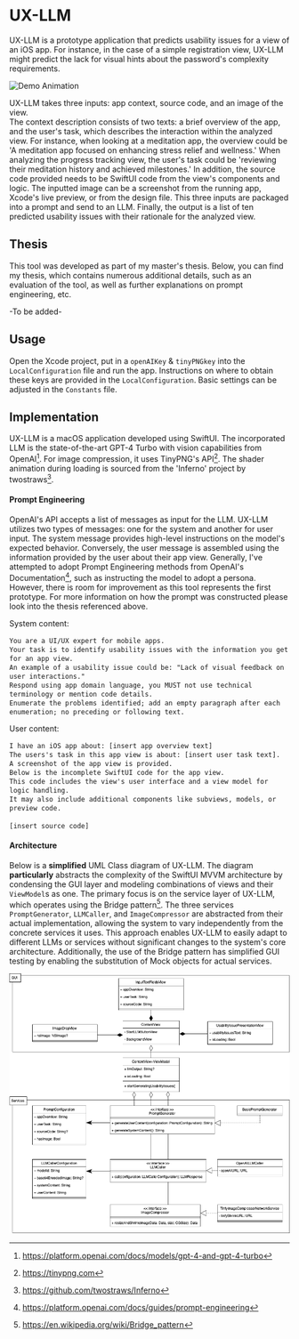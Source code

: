 # UX-LLM

UX-LLM is a prototype application that predicts usability issues for a view of an iOS app. For instance, in the case of a simple registration view, UX-LLM might predict the lack for visual hints about the password's complexity requirements. 

![Demo Animation](ReadMeResources/Demo.gif)

UX-LLM takes three inputs: app context, source code, and an image of the view.    
The context description consists of two texts: a brief overview of the app, and the user's task, which describes the interaction within the analyzed view. For instance, when looking at a meditation app, the overview could be 'A meditation app focused on enhancing stress relief and wellness.' When analyzing the progress tracking view, the user's task could be 'reviewing their meditation history and achieved milestones.'
In addition, the source code provided needs to be SwiftUI code from the view's components and logic.
The inputted image can be a screenshot from the running app, Xcode's live preview, or from the design file.
This three inputs are packaged into a prompt and send to an LLM.
Finally, the output is a list of ten predicted usability issues with their rationale for the analyzed view.

## Thesis
This tool was developed as part of my master's thesis. Below, you can find my thesis, which contains numerous additional details, such as an evaluation of the tool, as well as further explanations on prompt engineering, etc.

-To be added-

## Usage
Open the Xcode project, put in a ```openAIKey``` & ```tinyPNGkey``` into the ```LocalConfiguration``` file and run the app. Instructions on where to obtain these keys are provided in the ```LocalConfiguration```.
Basic settings can be adjusted in the ```Constants``` file.

## Implementation
UX-LLM is a macOS application developed using SwiftUI. The incorporated LLM is the state-of-the-art GPT-4 Turbo with vision capabilities from OpenAI[^1]. For image compression, it uses TinyPNG's API[^2]. The shader animation during loading is sourced from the 'Inferno' project by twostraws[^3].

#### Prompt Engineering
OpenAI's API accepts a list of messages as input for the LLM. UX-LLM utilizes two types of messages: one for the system and another for user input. The system message provides high-level instructions on the model's expected behavior. Conversely, the user message is assembled using the information provided by the user about their app view. Generally, I've attempted to adopt Prompt Engineering methods from OpenAI's Documentation[^4], such as instructing the model to adopt a persona. However, there is room for improvement as this tool represents the first prototype. For more information on how the prompt was constructed please look into the thesis referenced above.

System content:

```
You are a UI/UX expert for mobile apps.
Your task is to identify usability issues with the information you get for an app view. 
An example of a usability issue could be: "Lack of visual feedback on user interactions."
Respond using app domain language, you MUST not use technical terminology or mention code details.
Enumerate the problems identified; add an empty paragraph after each enumeration; no preceding or following text.
```

User content:
```
I have an iOS app about: [insert app overview text]
The users's task in this app view is about: [insert user task text].
A screenshot of the app view is provided.
Below is the incomplete SwiftUI code for the app view.
This code includes the view's user interface and a view model for logic handling.
It may also include additional components like subviews, models, or preview code.

[insert source code]
```

[^1]: https://platform.openai.com/docs/models/gpt-4-and-gpt-4-turbo
[^2]: https://tinypng.com
[^3]: https://github.com/twostraws/Inferno
[^4]: https://platform.openai.com/docs/guides/prompt-engineering
[^5]: https://en.wikipedia.org/wiki/Bridge_pattern

#### Architecture 

Below is a **simplified** UML Class diagram of UX-LLM. The diagram **particularly** abstracts the complexity of the SwiftUI MVVM architecture by condensing the GUI layer and modeling combinations of views and their ```ViewModel```s as one. The primary focus is on the service layer of UX-LLM, which operates using the Bridge pattern[^5]. The three services ```PromptGenerator```, ```LLMCaller```, and ```ImageCompressor``` are abstracted from their actual implementation, allowing the system to vary independently from the concrete services it uses. This approach enables UX-LLM to easily adapt to different LLMs or services without significant changes to the system's core architecture. Additionally, the use of the Bridge pattern has simplified GUI testing by enabling the substitution of Mock objects for actual services.

![UML Class Diagram](ReadMeResources/ClassDiagram.png)

